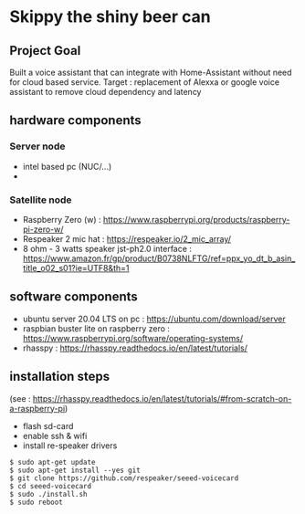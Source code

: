 # Skippy the shiny beer can

## Project Goal

Built a voice assistant that can integrate with Home-Assistant without need for cloud based service.
Target : replacement of Alexxa or google voice assistant to remove cloud dependency and latency

## hardware components

### Server node

- intel based pc (NUC/...)
- 
### Satellite node

- Raspberry Zero (w) : https://www.raspberrypi.org/products/raspberry-pi-zero-w/ 
- Respeaker 2 mic hat : https://respeaker.io/2_mic_array/
- 8 ohm - 3 watts speaker jst-ph2.0 interface : https://www.amazon.fr/gp/product/B0738NLFTG/ref=ppx_yo_dt_b_asin_title_o02_s01?ie=UTF8&th=1  

## software components
- ubuntu server 20.04 LTS on pc : https://ubuntu.com/download/server
- raspbian buster lite on raspberry zero : https://www.raspberrypi.org/software/operating-systems/
- rhasspy : https://rhasspy.readthedocs.io/en/latest/tutorials/

## installation steps

(see : https://rhasspy.readthedocs.io/en/latest/tutorials/#from-scratch-on-a-raspberry-pi)
- flash sd-card
- enable ssh & wifi
- install re-speaker drivers
    
```
$ sudo apt-get update
$ sudo apt-get install --yes git
$ git clone https://github.com/respeaker/seeed-voicecard
$ cd seeed-voicecard
$ sudo ./install.sh
$ sudo reboot
```

